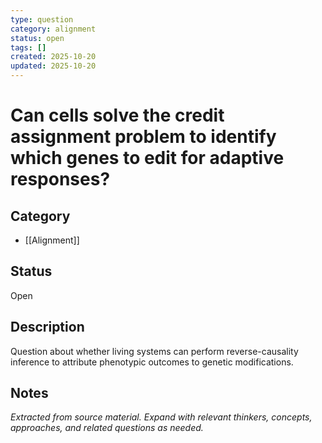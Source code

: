 ```yaml
---
type: question
category: alignment
status: open
tags: []
created: 2025-10-20
updated: 2025-10-20
---
```


# Can cells solve the credit assignment problem to identify which genes to edit for adaptive responses?

## Category

- [[Alignment]]

## Status

Open

## Description

Question about whether living systems can perform reverse-causality inference to attribute phenotypic outcomes to genetic modifications.

## Notes

*Extracted from source material. Expand with relevant thinkers, concepts, approaches, and related questions as needed.*
